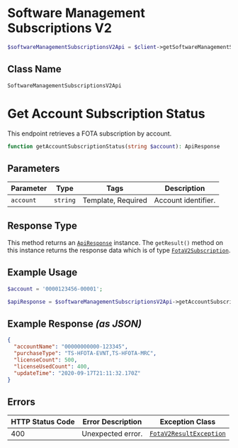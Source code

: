 # Software Management Subscriptions V2

```php
$softwareManagementSubscriptionsV2Api = $client->getSoftwareManagementSubscriptionsV2Api();
```

## Class Name

`SoftwareManagementSubscriptionsV2Api`


# Get Account Subscription Status

This endpoint retrieves a FOTA subscription by account.

```php
function getAccountSubscriptionStatus(string $account): ApiResponse
```

## Parameters

| Parameter | Type | Tags | Description |
|  --- | --- | --- | --- |
| `account` | `string` | Template, Required | Account identifier. |

## Response Type

This method returns an [`ApiResponse`](../../doc/api-response.md) instance. The `getResult()` method on this instance returns the response data which is of type [`FotaV2Subscription`](../../doc/models/fota-v2-subscription.md).

## Example Usage

```php
$account = '0000123456-00001';

$apiResponse = $softwareManagementSubscriptionsV2Api->getAccountSubscriptionStatus($account);
```

## Example Response *(as JSON)*

```json
{
  "accountName": "00000000000-123345",
  "purchaseType": "TS-HFOTA-EVNT,TS-HFOTA-MRC",
  "licenseCount": 500,
  "licenseUsedCount": 400,
  "updateTime": "2020-09-17T21:11:32.170Z"
}
```

## Errors

| HTTP Status Code | Error Description | Exception Class |
|  --- | --- | --- |
| 400 | Unexpected error. | [`FotaV2ResultException`](../../doc/models/fota-v2-result-exception.md) |

